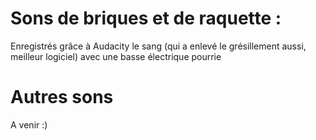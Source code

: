 # Sons de briques et de raquette :
Enregistrés grâce à Audacity le sang (qui a enlevé le grésillement aussi, meilleur logiciel) avec une basse électrique pourrie

# Autres sons
A venir :)

